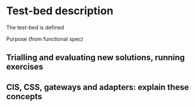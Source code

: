 # Test-bed description

The test-bed is defined

Purpose (from functional spec)

## Trialling and evaluating new solutions, running exercises

## CIS, CSS, gateways and adapters: explain these concepts

